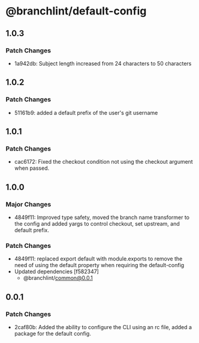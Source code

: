# @branchlint/default-config

## 1.0.3

### Patch Changes

- 1a942db: Subject length increased from 24 characters to 50 characters

## 1.0.2

### Patch Changes

- 51161b9: added a default prefix of the user's git username

## 1.0.1

### Patch Changes

- cac6172: Fixed the checkout condition not using the checkout argument when passed.

## 1.0.0

### Major Changes

- 4849f11: Improved type safety, moved the branch name transformer to the config and added yargs to control checkout, set upstream, and default prefix.

### Patch Changes

- 4849f11: replaced export default with module.exports to remove the need of using the default property when requiring the default-config
- Updated dependencies [f582347]
  - @branchlint/common@0.0.1

## 0.0.1

### Patch Changes

- 2caf80b: Added the ability to configure the CLI using an rc file, added a package for the default config.

